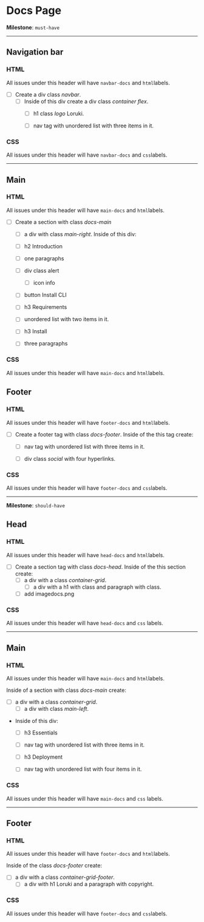 
# Docs Page


 **Milestone**: `must-have`

---
## Navigation bar


### HTML

All issues under this header will have `navbar-docs` and `html`labels.

- [ ] Create a div class *navbar*.
  - [ ] Inside of this div create a div class *container flex*.
      - [ ] h1 class *logo* Loruki.
      - [ ] nav tag with unordered list with three items in it.


### CSS 

All issues under this header will have `navbar-docs` and `css`labels.


---

## Main

### HTML

All issues under this header will have `main-docs` and `html`labels.

- [ ] Create a section with class *docs-main*
     - [ ] a div with class *main-right*.
Inside of this div:
  - [ ]  h2 Introduction
    - [ ]  one paragraphs
  - [ ]  div class alert
     - [ ]  icon info
  - [ ]  button Install CLI
  - [ ]  h3 Requirements
    - [ ] unordered list with two items in it.
  - [ ]  h3 Install
    - [ ] three paragraphs


### CSS

All issues under this header will have `main-docs` and `html`labels.



## Footer

### HTML

All issues under this header will have `footer-docs` and `html`labels.

- [ ] Create a footer tag with class *docs-footer*.
Inside of the this tag create:
  - [ ] nav tag with unordered list with three items in it.
  - [ ] div class *social* with four hyperlinks.


### CSS

All issues under this header will have `footer-docs` and `css`labels.


---

**Milestone**: `should-have`

## Head

### HTML

All issues under this header will have `head-docs` and `html`labels.

- [ ] Create a section tag with class *docs-head*.
Inside of the this section create:
  - [ ] a div with a class *container-grid*.
       - [ ] a div with a h1 with class and paragraph with class.
  - [ ] add imagedocs.png

### CSS

All issues under this header will have `head-docs` and `css` labels.

---

## Main

### HTML

All issues under this header will have `main-docs` and `html`labels.

Inside of a section with class *docs-main* create:
- [ ] a div with a class *container-grid*.
     - [ ] a div with class *main-left*.
- Inside of this div:
  - [ ]  h3 Essentials
    - [ ] nav tag with unordered list with three items in it.
  - [ ]  h3 Deployment
    - [ ] nav tag with unordered list with four items in it.


### CSS

All issues under this header will have `main-docs` and `css` labels.

---

## Footer

### HTML

All issues under this header will have `footer-docs` and `html`labels.

Inside of the class *docs-footer* create:
  - [ ] a div with a class *container-grid-footer*.
       - [ ] a div with h1 Loruki and a paragraph with copyright.

### CSS    

All issues under this header will have `footer-docs` and `css`labels.
